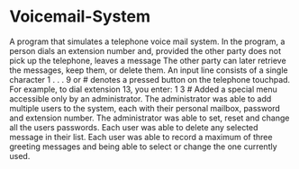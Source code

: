 # Voicemail-System
A program that simulates a telephone voice mail system.
In the program, a person dials an extension number and, provided the other party does not pick up the telephone, leaves a message
The other party can later retrieve the messages, keep them, or delete them.
An input line consists of a single character 1 . . . 9 or # denotes a pressed button on the telephone touchpad.
For example, to dial extension 13, you enter: 1 3 #
Added a special menu accessible only by an administrator.
The administrator was able to add multiple users to the system, each with their personal mailbox, password and extension number. 
The administrator was able to set, reset and change all the users passwords.
Each user was able to delete any selected message in their list.
Each user was able to record a maximum of three greeting messages and being able to select or change the one currently used.
